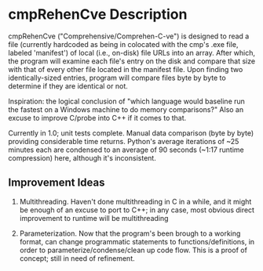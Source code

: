# cmpRehenCve Description  
cmpRehenCve ("Comprehensive/Comprehen-C-ve") is designed to read a file (currently hardcoded as being in colocated with the cmp's .exe file, labeled 'manifest') of local (i.e., on-disk) file URLs into an array. After which, the program will examine each file's entry on the disk and compare that size with that of every other file located in the manifest file. Upon finding two identically-sized entries, program will compare files byte by byte to determine if they are identical or not.

Inspiration: the logical conclusion of "which language would baseline run the fastest on a Windows machine to do memory comparisons?" Also an excuse to improve C/probe into C++ if it comes to that.  
  
Currently in 1.0; unit tests complete. Manual data comparison (byte by byte) providing considerable time returns. Python's average iterations of ~25 minutes each are condensed to an average of 90 seconds (~1:17 runtime compression) here, although it's inconsistent. 

## Improvement Ideas  
1) Multithreading. Haven't done multithreading in C in a while, and it might be enough of an excuse to port to C++; in any case, most obvious direct improvement to runtime will be multithreading

2) Parameterization. Now that the program's been brough to a working format, can change programmatic statements to functions/definitions, in order to parameterize/condense/clean up code flow. This is a proof of concept; still in need of refinement.